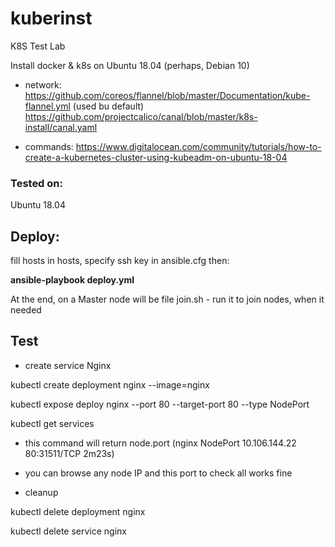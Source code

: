# kuberinst

K8S Test Lab

Install docker &amp; k8s on Ubuntu 18.04 (perhaps, Debian 10)

- network:
https://github.com/coreos/flannel/blob/master/Documentation/kube-flannel.yml (used bu default)
https://github.com/projectcalico/canal/blob/master/k8s-install/canal.yaml

- commands:
https://www.digitalocean.com/community/tutorials/how-to-create-a-kubernetes-cluster-using-kubeadm-on-ubuntu-18-04


### Tested on:
 Ubuntu 18.04


## Deploy:
 fill hosts in hosts, specify ssh key in ansible.cfg then:
 
 **ansible-playbook deploy.yml**

 At the end, on a Master node will be file join.sh - run it to join nodes, when it needed


## Test

- create service Nginx

 kubectl create deployment nginx --image=nginx
 
 kubectl expose deploy nginx --port 80 --target-port 80 --type NodePort

 kubectl get services
- this command will return node.port (nginx  NodePort  10.106.144.22   <none>  80:31511/TCP   2m23s)
- you can browse any node IP and this port to check all works fine

- cleanup

 kubectl delete deployment nginx
 
 kubectl delete service nginx
